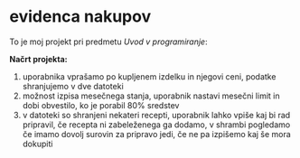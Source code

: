 # evidenca nakupov

To je moj projekt pri predmetu *Uvod v programiranje*:

**Načrt projekta:**

1. uporabnika vprašamo po kupljenem izdelku in njegovi ceni, podatke shranjujemo v dve datoteki
2. možnost izpisa mesečnega stanja, uporabnik nastavi mesečni limit in dobi obvestilo, ko je porabil 80% sredstev
3. v datoteki so shranjeni nekateri recepti, uporabnik lahko vpiše kaj bi rad pripravil, če recepta ni zabeleženega ga dodamo, v shrambi pogledamo če imamo dovolj surovin za pripravo jedi, če ne pa izpišemo kaj še mora dokupiti   
